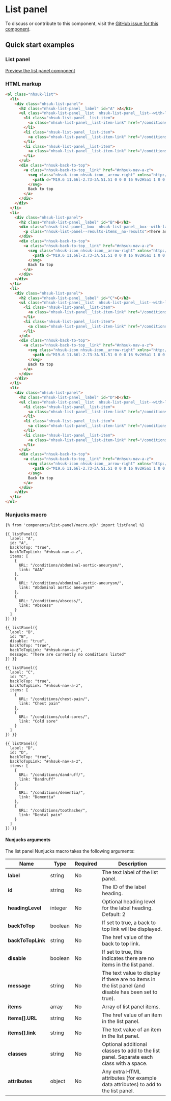 # List panel

To discuss or contribute to this component, visit the [GitHub issue for this component](https://github.com/nhsuk/nhsuk-frontend/issues/173).

## Quick start examples

### List panel

[Preview the list panel component](https://nhsuk.github.io/nhsuk-frontend/components/list-panel.html)

### HTML markup

```html
<ol class="nhsuk-list">
  <li>
    <div class="nhsuk-list-panel">
      <h2 class="nhsuk-list-panel__label" id="A" >A</h2>
      <ul class="nhsuk-list-panel__list  nhsuk-list-panel__list--with-label ">
        <li class="nhsuk-list-panel__list-item">
          <a class="nhsuk-list-panel__list-item-link" href="/conditions/abdominal-aortic-aneurysm/">AAA</a>
        </li>
        <li class="nhsuk-list-panel__list-item">
          <a class="nhsuk-list-panel__list-item-link" href="/conditions/abdominal-aortic-aneurysm/">Abdominal aortic aneurysm</a>
        </li>
        <li class="nhsuk-list-panel__list-item">
          <a class="nhsuk-list-panel__list-item-link" href="/conditions/abscess/">Abscess</a>
        </li>
      </ul>
      <div class="nhsuk-back-to-top">
        <a class="nhsuk-back-to-top__link" href="#nhsuk-nav-a-z">
          <svg class="nhsuk-icon nhsuk-icon__arrow-right" xmlns="http://www.w3.org/2000/svg" viewBox="0 0 24 24" aria-hidden="true">
            <path d="M19.6 11.66l-2.73-3A.51.51 0 0 0 16 9v2H5a1 1 0 0 0 0 2h11v2a.5.5 0 0 0 .32.46.39.39 0 0 0 .18 0 .52.52 0 0 0 .37-.16l2.73-3a.5.5 0 0 0 0-.64z"></path>
          </svg>
          Back to top
        </a>
      </div>
    </div>
  </li>
  <li>
    <div class="nhsuk-list-panel">
      <h2 class="nhsuk-list-panel__label" id="B">B</h2>
      <div class="nhsuk-list-panel__box  nhsuk-list-panel__box--with-label ">
        <p class="nhsuk-list-panel--results-items__no-results">There are currently no conditions listed</p>
      </div>
      <div class="nhsuk-back-to-top">
        <a class="nhsuk-back-to-top__link" href="#nhsuk-nav-a-z">
          <svg class="nhsuk-icon nhsuk-icon__arrow-right" xmlns="http://www.w3.org/2000/svg" viewBox="0 0 24 24" aria-hidden="true">
            <path d="M19.6 11.66l-2.73-3A.51.51 0 0 0 16 9v2H5a1 1 0 0 0 0 2h11v2a.5.5 0 0 0 .32.46.39.39 0 0 0 .18 0 .52.52 0 0 0 .37-.16l2.73-3a.5.5 0 0 0 0-.64z"></path>
          </svg>
          Back to top
        </a>
      </div>
    </div>
  </li>
  <li>
    <div class="nhsuk-list-panel">
      <h2 class="nhsuk-list-panel__label" id="C">C</h2>
      <ul class="nhsuk-list-panel__list  nhsuk-list-panel__list--with-label ">
        <li class="nhsuk-list-panel__list-item">
          <a class="nhsuk-list-panel__list-item-link" href="/conditions/chest-pain/">Chest pain</a>
        </li>
        <li class="nhsuk-list-panel__list-item">
          <a class="nhsuk-list-panel__list-item-link" href="/conditions/cold-sores/">Cold sore</a>
        </li>
      </ul>
      <div class="nhsuk-back-to-top">
        <a class="nhsuk-back-to-top__link" href="#nhsuk-nav-a-z">
          <svg class="nhsuk-icon nhsuk-icon__arrow-right" xmlns="http://www.w3.org/2000/svg" viewBox="0 0 24 24" aria-hidden="true">
            <path d="M19.6 11.66l-2.73-3A.51.51 0 0 0 16 9v2H5a1 1 0 0 0 0 2h11v2a.5.5 0 0 0 .32.46.39.39 0 0 0 .18 0 .52.52 0 0 0 .37-.16l2.73-3a.5.5 0 0 0 0-.64z"></path>
          </svg>
          Back to top
        </a>
      </div>
    </div>
  </li>
  <li>
    <div class="nhsuk-list-panel">
      <h2 class="nhsuk-list-panel__label" id="D">D</h2>
      <ul class="nhsuk-list-panel__list  nhsuk-list-panel__list--with-label ">
        <li class="nhsuk-list-panel__list-item">
          <a class="nhsuk-list-panel__list-item-link" href="/conditions/dandruff/">Dandruff</a>
        </li>
        <li class="nhsuk-list-panel__list-item">
          <a class="nhsuk-list-panel__list-item-link" href="/conditions/dementia/">Dementia</a>
        </li>
        <li class="nhsuk-list-panel__list-item">
          <a class="nhsuk-list-panel__list-item-link" href="/conditions/toothache/">Dental pain</a>
        </li>
      </ul>
      <div class="nhsuk-back-to-top">
        <a class="nhsuk-back-to-top__link" href="#nhsuk-nav-a-z">
          <svg class="nhsuk-icon nhsuk-icon__arrow-right" xmlns="http://www.w3.org/2000/svg" viewBox="0 0 24 24" aria-hidden="true">
            <path d="M19.6 11.66l-2.73-3A.51.51 0 0 0 16 9v2H5a1 1 0 0 0 0 2h11v2a.5.5 0 0 0 .32.46.39.39 0 0 0 .18 0 .52.52 0 0 0 .37-.16l2.73-3a.5.5 0 0 0 0-.64z"></path>
          </svg>
          Back to top
        </a>
      </div>
    </div>
  </li>
</ol>
```

### Nunjucks macro

```
{% from 'components/list-panel/macro.njk' import listPanel %}

{{ listPanel({
  label: "A",
  id: "A",
  backToTop: "true",
  backToTopLink: "#nhsuk-nav-a-z",
  items: [
    {
      URL: "/conditions/abdominal-aortic-aneurysm/",
      link: "AAA"
    },
    {
      URL: "/conditions/abdominal-aortic-aneurysm/",
      link: "Abdominal aortic aneurysm"
    },
    {
      URL: "/conditions/abscess/",
      link: "Abscess"
    }
  ]
}) }}

{{ listPanel({
  label: "B",
  id: "B",
  disable: "true",
  backToTop: "true",
  backToTopLink: "#nhsuk-nav-a-z",
  message: "There are currently no conditions listed"
}) }}

{{ listPanel({
  label: "C",
  id: "C",
  backToTop: "true",
  backToTopLink: "#nhsuk-nav-a-z",
  items: [
    {
      URL: "/conditions/chest-pain/",
      link: "Chest pain"
    },
    {
      URL: "/conditions/cold-sores/",
      link: "Cold sore"
    }
  ]
}) }}

{{ listPanel({
  label: "D",
  id: "D",
  backToTop: "true",
  backToTopLink: "#nhsuk-nav-a-z",
  items: [
    {
      URL: "/conditions/dandruff/",
      link: "Dandruff"
    },
    {
      URL: "/conditions/dementia/",
      link: "Dementia"
    },
    {
      URL: "/conditions/toothache/",
      link: "Dental pain"
    }
  ]
}) }}
```

#### Nunjucks arguments

The list panel Nunjucks macro takes the following arguments:

| Name                | Type     | Required  | Description  |
| --------------------|----------|-----------|--------------|
| **label**           | string   | No        | The text label of the list panel. |
| **id**              | string   | No        | The ID of the label heading. |
| **headingLevel**    | integer  | No        | Optional heading level for the label heading. Default: 2 |
| **backToTop**       | boolean  | No        | If set to true, a back to top link will be displayed. |
| **backToTopLink**   | string   | No        | The href value of the back to top link. |
| **disable**         | boolean  | No        | If set to true, this indicates there are no items in the list panel. |
| **message**         | string   | No        | The text value to display if there are no items in the list panel (and disable has been set to true). |
| **items**           | array    | No        | Array of list panel items. |
| **items[].URL**     | string   | No        | The href value of an item in the list panel. |
| **items[].link**    | string   | No        | The text value of an item in the list panel. |
| **classes**         | string   | No        | Optional additional classes to add to the list panel. Separate each class with a space. |
| **attributes**      | object   | No        | Any extra HTML attributes (for example data attributes) to add to the list panel. |
